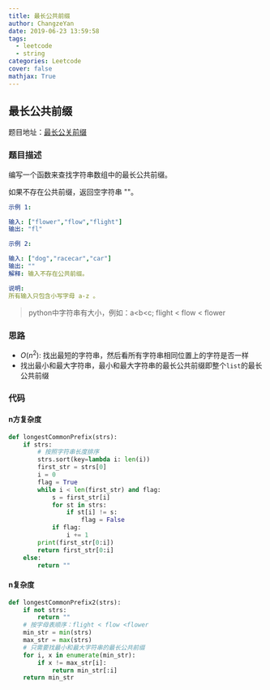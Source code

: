 ```yaml
---
title: 最长公共前缀
author: ChangzeYan
date: 2019-06-23 13:59:58
tags:
  - leetcode
  - string
categories: Leetcode
cover: false
mathjax: True
---
```


## 最长公共前缀
题目地址：[最长公关前缀](https://leetcode-cn.com/problems/longest-common-prefix/submissions/)

### 题目描述
编写一个函数来查找字符串数组中的最长公共前缀。

如果不存在公共前缀，返回空字符串 ""。

```yaml
示例 1:

输入: ["flower","flow","flight"]
输出: "fl"

示例 2:

输入: ["dog","racecar","car"]
输出: ""
解释: 输入不存在公共前缀。

说明:
所有输入只包含小写字母 a-z 。
```
>python中字符串有大小，例如：a<b<c; flight < flow < flower

### 思路
- $O(n^2)$: 找出最短的字符串，然后看所有字符串相同位置上的字符是否一样
- 找出最小和最大字符串，最小和最大字符串的最长公共前缀即整个`list`的最长公共前缀

### 代码

#### n方复杂度
```python
def longestCommonPrefix(strs):
    if strs:
        # 按照字符串长度排序
        strs.sort(key=lambda i: len(i))
        first_str = strs[0]
        i = 0
        flag = True
        while i < len(first_str) and flag:
            s = first_str[i]
            for st in strs:
                if st[i] != s:
                    flag = False
            if flag:
                i += 1
        print(first_str[0:i])
        return first_str[0:i]
    else:
        return ""
```

#### n复杂度
```python
def longestCommonPrefix2(strs):
    if not strs:
        return ""
    # 按字母表顺序：flight < flow <flower
    min_str = min(strs)
    max_str = max(strs)
    # 只需要找最小和最大字符串的最长公共前缀
    for i, x in enumerate(min_str):
        if x != max_str[i]:
            return min_str[:i]
    return min_str
```
